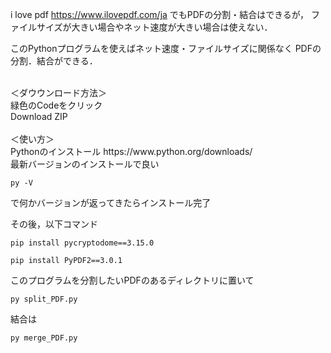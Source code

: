 i love pdf https://www.ilovepdf.com/ja でもPDFの分割・結合はできるが，
ファイルサイズが大きい場合やネット速度が大きい場合は使えない．

このPythonプログラムを使えばネット速度・ファイルサイズに関係なく
PDFの分割．結合ができる．

<br>
＜ダウウンロード方法＞<br>
緑色のCodeをクリック<br>
Download ZIP<br>

<br>
＜使い方＞<br>
Pythonのインストール https://www.python.org/downloads/
<br>
最新バージョンのインストールで良い<br>

```
py -V
```
で何かバージョンが返ってきたらインストール完了<br>


その後，以下コマンド<br>

```
pip install pycryptodome==3.15.0
```
```
pip install PyPDF2==3.0.1
```

このプログラムを分割したいPDFのあるディレクトリに置いて<br>
```
py split_PDF.py
```

結合は<br>
```
py merge_PDF.py
```
